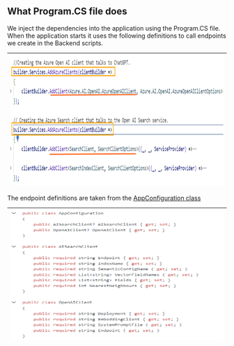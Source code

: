 ## What Program.CS file does

We inject the dependencies into the application using the Program.CS file. When the application starts it uses the following definitions to call endpoints we create in the Backend scripts.

|<img src='../media/02_CallingEndpoints.PNG' width='700' height='300'>|
| ------ |

The endpoint definitions are taken from the [AppConfiguration class](/src/api/ProductSearchAPI/Models/AppConfiguration.cs)

|<img src='../media/02_AppConfig.PNG' width='500' height='300'>|
| ------ |

